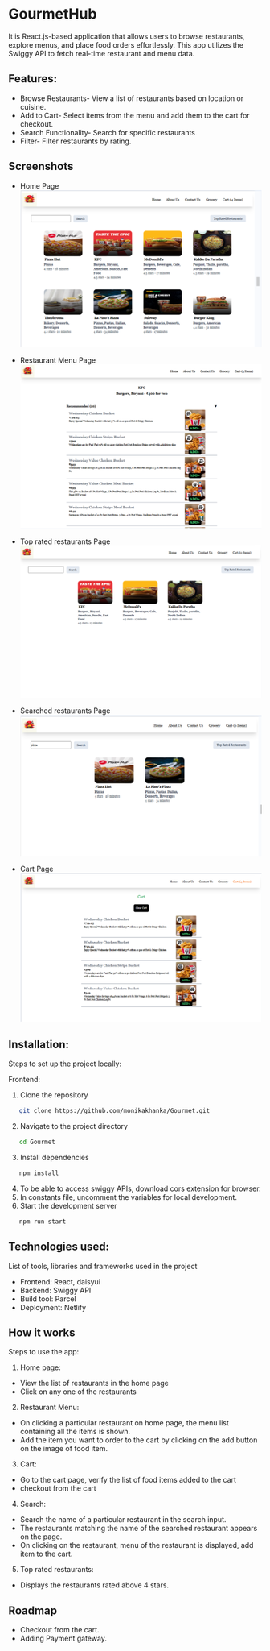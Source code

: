 # GourmetHub

It is React.js-based application that allows users to browse restaurants, explore menus, and place food orders effortlessly. This app utilizes the Swiggy API to fetch real-time restaurant and menu data.

## Features:

- Browse Restaurants- View a list of restaurants based on location or cuisine.
- Add to Cart- Select items from the menu and add them to the cart for checkout.
- Search Functionality- Search for specific restaurants
- Filter- Filter restaurants by rating.

## Screenshots

- Home Page
  ![Home Page](gourmetHub-img/restaurants.png)

- Restaurant Menu Page
  ![Restaurant Menu Page](gourmetHub-img/restaurantMenu.png)

- Top rated restaurants Page
  ![Top rated restaurants Page](gourmetHub-img/topRatedRestaurant.png)

- Searched restaurants Page
  ![Searched restaurants Page](gourmetHub-img/searchRestaurants.png)

- Cart Page
  ![Cart Page](gourmetHub-img/cart.png)

## Installation:

Steps to set up the project locally:

Frontend:

1. Clone the repository

```bash
   git clone https://github.com/monikakhanka/Gourmet.git
```

2. Navigate to the project directory

```bash
   cd Gourmet
```

3. Install dependencies

```bash
   npm install
```

4. To be able to access swiggy APIs, download cors extension for browser.
5. In constants file, uncomment the variables for local development.
6. Start the development server

```bash
   npm run start
```

## Technologies used:

List of tools, libraries and frameworks used in the project

- Frontend: React, daisyui
- Backend: Swiggy API
- Build tool: Parcel
- Deployment: Netlify

## How it works

Steps to use the app:

1. Home page:

- View the list of restaurants in the home page
- Click on any one of the restaurants

2. Restaurant Menu:

- On clicking a particular restaurant on home page, the menu list containing all the items is shown.
- Add the item you want to order to the cart by clicking on the add button on the image of food item.

3. Cart:

- Go to the cart page, verify the list of food items added to the cart
- checkout from the cart

4. Search:

- Search the name of a particular restaurant in the search input.
- The restaurants matching the name of the searched restaurant appears on the page.
- On clicking on the restaurant, menu of the restaurant is displayed, add item to the cart.

5. Top rated restaurants:

- Displays the restaurants rated above 4 stars.

## Roadmap

- Checkout from the cart.
- Adding Payment gateway.
